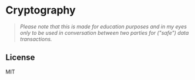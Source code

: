 # Cryptography
> _Please note that this is made for education purposes and in my eyes_
> _only to be used in conversation between two parties for ("safe") data transactions._

## License
MIT